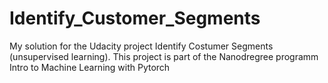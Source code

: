# Identify_Customer_Segments
My solution for the Udacity project Identify Costumer Segments (unsupervised learning). This project is part of the Nanodregree programm Intro to Machine Learning with Pytorch
